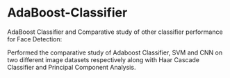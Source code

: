 # AdaBoost-Classifier
AdaBoost Classifier and Comparative study of other classifier performance for Face Detection:  

Performed the comparative study of Adaboost Classifier, SVM and CNN on two different image datasets respectively along with Haar Cascade Classifier and Principal Component Analysis. 
